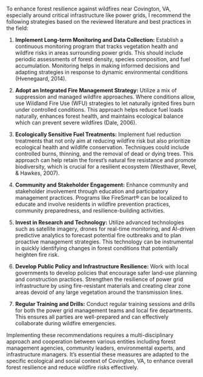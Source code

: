 To enhance forest resilience against wildfires near Covington, VA, especially around critical infrastructure like power grids, I recommend the following strategies based on the reviewed literature and best practices in the field:

1. **Implement Long-term Monitoring and Data Collection:** Establish a continuous monitoring program that tracks vegetation health and wildfire risks in areas surrounding power grids. This should include periodic assessments of forest density, species composition, and fuel accumulation. Monitoring helps in making informed decisions and adapting strategies in response to dynamic environmental conditions (Hvenegaard, 2014).

2. **Adopt an Integrated Fire Management Strategy:** Utilize a mix of suppression and managed wildfire approaches. Where conditions allow, use Wildland Fire Use (WFU) strategies to let naturally ignited fires burn under controlled conditions. This approach helps reduce fuel loads naturally, enhances forest health, and maintains ecological balance which can prevent severe wildfires (Dale, 2006).

3. **Ecologically Sensitive Fuel Treatments:** Implement fuel reduction treatments that not only aim at reducing wildfire risk but also prioritize ecological health and wildlife conservation. Techniques could include controlled burns, thinning, and the removal of dead or dying trees. This approach can help retain the forest’s natural fire resistance and promote biodiversity, which is crucial for a resilient ecosystem (Westhaver, Revel, & Hawkes, 2007).

4. **Community and Stakeholder Engagement:** Enhance community and stakeholder involvement through education and participatory management practices. Programs like FireSmart® can be localized to educate and involve residents in wildfire prevention practices, community preparedness, and resilience-building activities.

5. **Invest in Research and Technology:** Utilize advanced technologies such as satellite imagery, drones for real-time monitoring, and AI-driven predictive analytics to forecast potential fire outbreaks and to plan proactive management strategies. This technology can be instrumental in quickly identifying changes in forest conditions that potentially heighten fire risk.

6. **Develop Public Policy and Infrastructure Resilience:** Work with local governments to develop policies that encourage safer land-use planning and construction practices. Strengthen the resilience of power grid infrastructure by using fire-resistant materials and creating clear zone areas devoid of any large vegetation around the transmission lines.

7. **Regular Training and Drills:** Conduct regular training sessions and drills for both the power grid management teams and local fire departments. This ensures all parties are well-prepared and can effectively collaborate during wildfire emergencies.

Implementing these recommendations requires a multi-disciplinary approach and cooperation between various entities including forest management agencies, community leaders, environmental experts, and infrastructure managers. It’s essential these measures are adapted to the specific ecological and social context of Covington, VA, to enhance overall forest resilience and reduce wildfire risks effectively.
